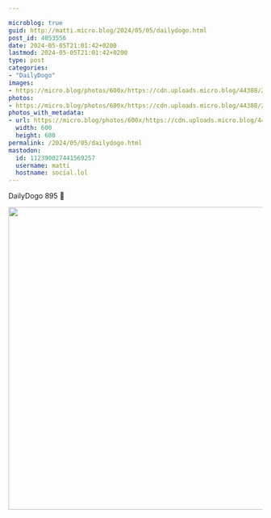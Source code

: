 ```yaml
---

microblog: true
guid: http://matti.micro.blog/2024/05/05/dailydogo.html
post_id: 4053556
date: 2024-05-05T21:01:42+0200
lastmod: 2024-05-05T21:01:42+0200
type: post
categories:
- "DailyDogo"
images:
- https://micro.blog/photos/600x/https://cdn.uploads.micro.blog/44388/2024/76c5a1b9b7604848aa18339324f7b3d9.jpg
photos:
- https://micro.blog/photos/600x/https://cdn.uploads.micro.blog/44388/2024/76c5a1b9b7604848aa18339324f7b3d9.jpg
photos_with_metadata:
- url: https://micro.blog/photos/600x/https://cdn.uploads.micro.blog/44388/2024/76c5a1b9b7604848aa18339324f7b3d9.jpg
  width: 600
  height: 600
permalink: /2024/05/05/dailydogo.html
mastodon:
  id: 112390027441569257
  username: matti
  hostname: social.lol
---
```

DailyDogo 895 🐶

<img src="/media/uploads/2024/76c5a1b9b7604848aa18339324f7b3d9.jpg" width="600" height="600" alt="" />
